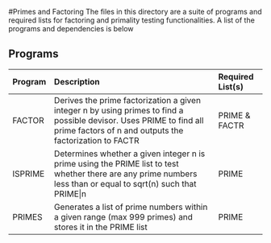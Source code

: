 #Primes and Factoring
The files in this directory are a suite of programs and required lists for factoring and primality testing functionalities.
A list of the programs and dependencies is below

## Programs
|Program|Description|Required List(s)|
|:------|:----------|:---------------|
|FACTOR|Derives the prime factorization a given integer n by using primes to find a possible devisor. Uses PRIME to find all prime factors of n and outputs the factorization to FACTR|PRIME & FACTR|
|ISPRIME|Determines whether a given integer n is prime using the PRIME list to test whether there are any prime numbers less than or equal to sqrt(n) such that PRIME\|n|PRIME|
|PRIMES|Generates a list of prime numbers within a given range (max 999 primes) and stores it in the PRIME list|PRIME|
